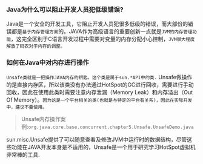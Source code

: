 ### Java为什么可以阻止开发人员犯低级错误?

Java是一个安全的开发工具，它阻止开发人员犯很多低级的错误，而大部份的错误都是`基于内存管理方面`的。JAVA作为高级语言的重要创新一点就是`JVM的内存管理功能`，这完全区别于C语言开发过程中需要对变量的内存分配小心控制，`JVM很大程度解放了码农对于内存的调整。`

### 如何在Java中对内存进行操作

`Unsafe类就是一把操作JAVA内存的钥匙。这个类是属于sun.*API中的类.`
Unsafe做操作的是直接内存区，所以该类没有办法通过HotSpot的GC进行回收，需要进行手动回收，因此在使用此类时需要注意内存泄漏（Memory Leak）和内存溢出（Out Of Memory）。`因为这是一个平台相关的类(也就是与特定的平台有关系)，因此在实际开发中，建议不要使用。`

>Unsafe内存操作案例:`org.java.core.base.concurrent.chapter5.Unsafe.UnsafeDemo.java`

sun.misc.Unsafe提供了可以随意查看及修改JVM中运行时的数据结构，尽管这些功能在JAVA开发本身是不适用的，Unsafe是一个用于研究学习HotSpot虚拟机非常棒的工具.